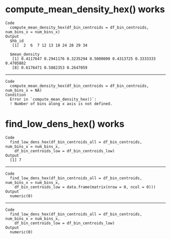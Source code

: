 # compute_mean_density_hex() works

    Code
      compute_mean_density_hex(df_bin_centroids = df_bin_centroids, num_bins_x = num_bins_x)
    Output
      $hb_id
       [1]  2  6  7 12 13 18 24 28 29 34
      
      $mean_density
       [1] 0.4117647 0.2941176 0.3235294 0.5000000 0.4313725 0.3333333 0.4705882
       [8] 0.6176471 0.5882353 0.2647059
      

---

    Code
      compute_mean_density_hex(df_bin_centroids = df_bin_centroids, num_bins_x = NA)
    Condition
      Error in `compute_mean_density_hex()`:
      ! Number of bins along x axis is not defined.

# find_low_dens_hex() works

    Code
      find_low_dens_hex(df_bin_centroids_all = df_bin_centroids, num_bins_x = num_bins_x,
        df_bin_centroids_low = df_bin_centroids_low)
    Output
      [1] 7

---

    Code
      find_low_dens_hex(df_bin_centroids_all = df_bin_centroids, num_bins_x = num_bins_x,
        df_bin_centroids_low = data.frame(matrix(nrow = 0, ncol = 0)))
    Output
      numeric(0)

---

    Code
      find_low_dens_hex(df_bin_centroids_all = df_bin_centroids, num_bins_x = num_bins_x,
        df_bin_centroids_low = df_bin_centroids_low)
    Output
      numeric(0)

